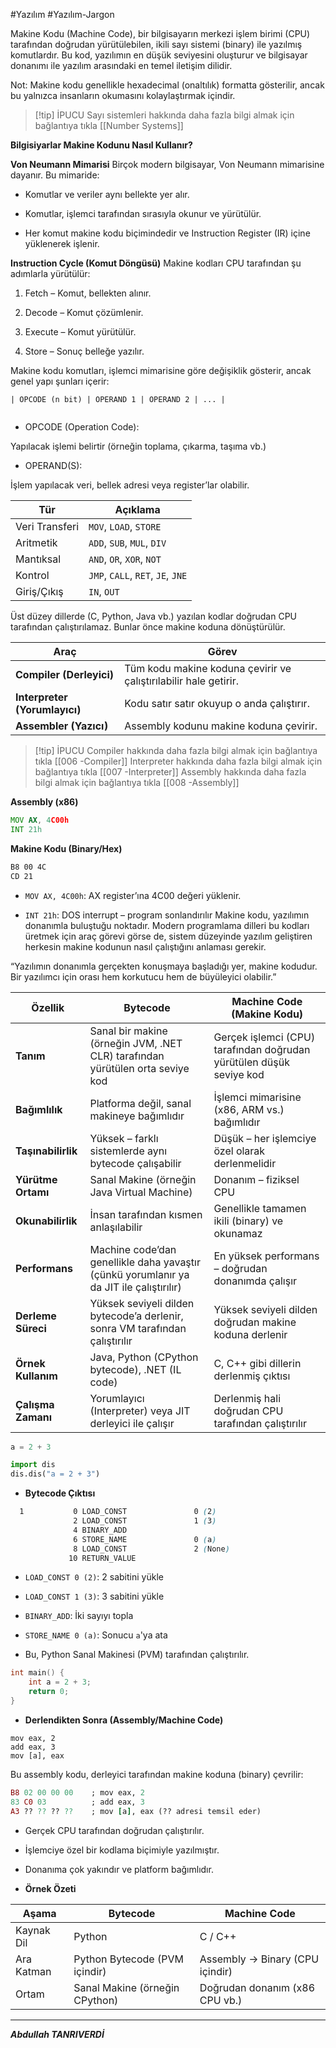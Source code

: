 #Yazılım #Yazılım-Jargon 


Makine Kodu (Machine Code), bir bilgisayarın merkezi işlem birimi (CPU) tarafından doğrudan yürütülebilen, ikili sayı sistemi (binary) ile yazılmış komutlardır. Bu kod, yazılımın en düşük seviyesini oluşturur ve bilgisayar donanımı ile yazılım arasındaki en temel iletişim dilidir.

Not: Makine kodu genellikle hexadecimal (onaltılık) formatta gösterilir, ancak bu yalnızca insanların okumasını kolaylaştırmak içindir.


> [!tip] İPUCU
> Sayı sistemleri hakkında daha fazla bilgi almak için bağlantıya tıkla [[Number Systems]]

**Bilgisiyarlar Makine Kodunu Nasıl Kullanır?**

**Von Neumann Mimarisi**
Birçok modern bilgisayar, Von Neumann mimarisine dayanır. Bu mimaride:

- Komutlar ve veriler aynı bellekte yer alır.
    
- Komutlar, işlemci tarafından sırasıyla okunur ve yürütülür.
    
- Her komut makine kodu biçimindedir ve Instruction Register (IR) içine yüklenerek işlenir.

**Instruction Cycle (Komut Döngüsü)**
Makine kodları CPU tarafından şu adımlarla yürütülür:

1. Fetch – Komut, bellekten alınır.
    
2. Decode – Komut çözümlenir.
    
3. Execute – Komut yürütülür.
    
4. Store  – Sonuç belleğe yazılır.


Makine kodu komutları, işlemci mimarisine göre değişiklik gösterir, ancak genel yapı şunları içerir:


```
| OPCODE (n bit) | OPERAND 1 | OPERAND 2 | ... |


```

- OPCODE (Operation Code):

Yapılacak işlemi belirtir (örneğin toplama, çıkarma, taşıma vb.)

- OPERAND(S):

İşlem yapılacak veri, bellek adresi veya register’lar olabilir.



|Tür|Açıklama|
|---|---|
|Veri Transferi|`MOV`, `LOAD`, `STORE`|
|Aritmetik|`ADD`, `SUB`, `MUL`, `DIV`|
|Mantıksal|`AND`, `OR`, `XOR`, `NOT`|
|Kontrol|`JMP`, `CALL`, `RET`, `JE`, `JNE`|
|Giriş/Çıkış|`IN`, `OUT`|


Üst düzey dillerde (C, Python, Java vb.) yazılan kodlar doğrudan CPU tarafından çalıştırılamaz. Bunlar önce makine koduna dönüştürülür.

| Araç                          | Görev                                                            |
| ----------------------------- | ---------------------------------------------------------------- |
| **Compiler (Derleyici)**      | Tüm kodu makine koduna çevirir ve çalıştırılabilir hale getirir. |
| **Interpreter (Yorumlayıcı)** | Kodu satır satır okuyup o anda çalıştırır.                       |
| **Assembler (Yazıcı)**        | Assembly kodunu makine koduna çevirir.                           |


> [!tip] İPUCU
> Compiler hakkında daha fazla bilgi almak için bağlantıya tıkla [[006 -Compiler]]
> Interpreter hakkında daha fazla bilgi almak için bağlantıya tıkla  [[007 -Interpreter]]
> Assembly hakkında daha fazla bilgi almak için bağlantıya tıkla [[008 -Assembly]]

**Assembly (x86)**
```asm
MOV AX, 4C00h
INT 21h

```


**Makine Kodu (Binary/Hex)**
```scss
B8 00 4C
CD 21


```
- `MOV AX, 4C00h`: AX register’ına 4C00 değeri yüklenir.
    
- `INT 21h`: DOS interrupt – program sonlandırılır
Makine kodu, yazılımın donanımla buluştuğu noktadır. Modern programlama dilleri bu kodları üretmek için araç görevi görse de, sistem düzeyinde yazılım geliştiren herkesin makine kodunun nasıl çalıştığını anlaması gerekir.

“Yazılımın donanımla gerçekten konuşmaya başladığı yer, makine kodudur. Bir yazılımcı için orası hem korkutucu hem de büyüleyici olabilir.”

|Özellik|**Bytecode**|**Machine Code (Makine Kodu)**|
|---|---|---|
|**Tanım**|Sanal bir makine (örneğin JVM, .NET CLR) tarafından yürütülen orta seviye kod|Gerçek işlemci (CPU) tarafından doğrudan yürütülen düşük seviye kod|
|**Bağımlılık**|Platforma değil, sanal makineye bağımlıdır|İşlemci mimarisine (x86, ARM vs.) bağımlıdır|
|**Taşınabilirlik**|Yüksek – farklı sistemlerde aynı bytecode çalışabilir|Düşük – her işlemciye özel olarak derlenmelidir|
|**Yürütme Ortamı**|Sanal Makine (örneğin Java Virtual Machine)|Donanım – fiziksel CPU|
|**Okunabilirlik**|İnsan tarafından kısmen anlaşılabilir|Genellikle tamamen ikili (binary) ve okunamaz|
|**Performans**|Machine code’dan genellikle daha yavaştır (çünkü yorumlanır ya da JIT ile çalıştırılır)|En yüksek performans – doğrudan donanımda çalışır|
|**Derleme Süreci**|Yüksek seviyeli dilden bytecode’a derlenir, sonra VM tarafından çalıştırılır|Yüksek seviyeli dilden doğrudan makine koduna derlenir|
|**Örnek Kullanım**|Java, Python (CPython bytecode), .NET (IL code)|C, C++ gibi dillerin derlenmiş çıktısı|
|**Çalışma Zamanı**|Yorumlayıcı (Interpreter) veya JIT derleyici ile çalışır|Derlenmiş hali doğrudan CPU tarafından çalıştırılır|

```python
a = 2 + 3

```

```python
import dis
dis.dis("a = 2 + 3")

```


- **Bytecode Çıktısı**
```scss
  1           0 LOAD_CONST               0 (2)
              2 LOAD_CONST               1 (3)
              4 BINARY_ADD
              6 STORE_NAME               0 (a)
              8 LOAD_CONST               2 (None)
             10 RETURN_VALUE

```

- `LOAD_CONST 0 (2)`: 2 sabitini yükle
    
- `LOAD_CONST 1 (3)`: 3 sabitini yükle
    
- `BINARY_ADD`: İki sayıyı topla
    
- `STORE_NAME 0 (a)`: Sonucu `a`'ya ata
    
- Bu, Python Sanal Makinesi (PVM) tarafından çalıştırılır.


```c
int main() {
    int a = 2 + 3;
    return 0;
}

```


- **Derlendikten Sonra (Assembly/Machine Code)**
```assembly
mov eax, 2
add eax, 3
mov [a], eax

```
Bu assembly kodu, derleyici tarafından makine koduna (binary) çevrilir:

```ruby
B8 02 00 00 00    ; mov eax, 2
83 C0 03          ; add eax, 3
A3 ?? ?? ?? ??    ; mov [a], eax (?? adresi temsil eder)

```
- Gerçek CPU tarafından doğrudan çalıştırılır.
    
- İşlemciye özel bir kodlama biçimiyle yazılmıştır.
    
- Donanıma çok yakındır ve platform bağımlıdır.

- **Örnek Özeti**

|Aşama|Bytecode|Machine Code|
|---|---|---|
|Kaynak Dil|Python|C / C++|
|Ara Katman|Python Bytecode (PVM içindir)|Assembly → Binary (CPU içindir)|
|Ortam|Sanal Makine (örneğin CPython)|Doğrudan donanım (x86 CPU vb.)|
***
***Abdullah TANRIVERDİ***
